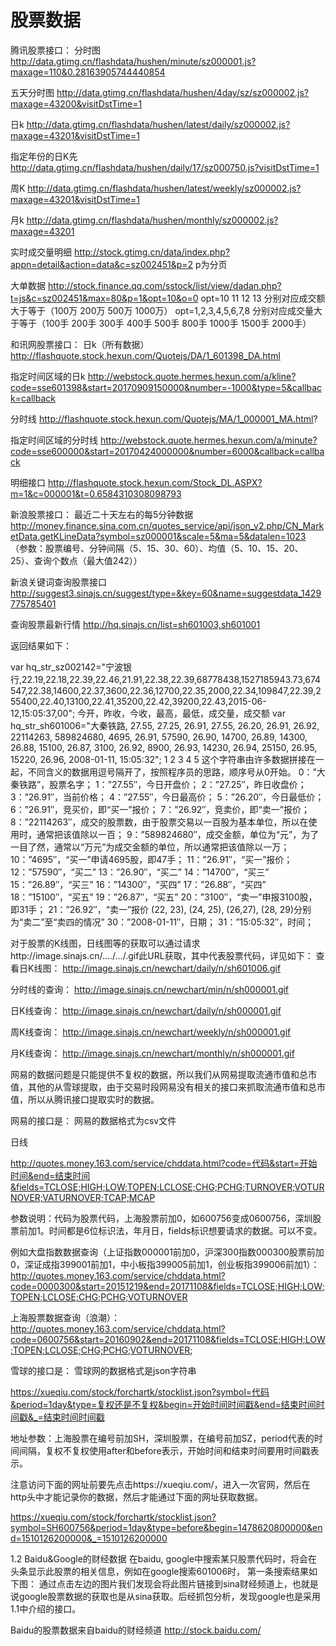 # 股票数据



腾讯股票接口：
分时图
http://data.gtimg.cn/flashdata/hushen/minute/sz000001.js?maxage=110&0.28163905744440854

五天分时图
http://data.gtimg.cn/flashdata/hushen/4day/sz/sz000002.js?maxage=43200&visitDstTime=1

日k
http://data.gtimg.cn/flashdata/hushen/latest/daily/sz000002.js?maxage=43201&visitDstTime=1

指定年份的日K先
http://data.gtimg.cn/flashdata/hushen/daily/17/sz000750.js?visitDstTime=1

周K
http://data.gtimg.cn/flashdata/hushen/latest/weekly/sz000002.js?maxage=43201&visitDstTime=1

月k
http://data.gtimg.cn/flashdata/hushen/monthly/sz000002.js?maxage=43201

实时成交量明细
http://stock.gtimg.cn/data/index.php?appn=detail&action=data&c=sz002451&p=2
p为分页

大单数据
http://stock.finance.qq.com/sstock/list/view/dadan.php?t=js&c=sz002451&max=80&p=1&opt=10&o=0
opt=10 11 12 13 分别对应成交额大于等于（100万 200万 500万 1000万）
opt=1,2,3,4,5,6,7,8 分别对应成交量大于等于（100手 200手 300手 400手 500手 800手 1000手 1500手 2000手）

和讯网股票接口：
日k（所有数据）
http://flashquote.stock.hexun.com/Quotejs/DA/1_601398_DA.html

指定时间区域的日k
http://webstock.quote.hermes.hexun.com/a/kline?code=sse601398&start=20170909150000&number=-1000&type=5&callback=callback

分时线
http://flashquote.stock.hexun.com/Quotejs/MA/1_000001_MA.html?

指定时间区域的分时线
http://webstock.quote.hermes.hexun.com/a/minute?code=sse600000&start=20170424000000&number=6000&callback=callback

明细接口
http://flashquote.stock.hexun.com/Stock_DL.ASPX?m=1&c=000001&t=0.6584310308098793

新浪股票接口：
最近二十天左右的每5分钟数据
http://money.finance.sina.com.cn/quotes_service/api/json_v2.php/CN_MarketData.getKLineData?symbol=sz000001&scale=5&ma=5&datalen=1023
（参数：股票编号、分钟间隔（5、15、30、60）、均值（5、10、15、20、25）、查询个数点（最大值242））

新浪关键词查询股票接口
http://suggest3.sinajs.cn/suggest/type=&key=60&name=suggestdata_1429775785401

查询股票最新行情
http://hq.sinajs.cn/list=sh601003,sh601001

返回结果如下：

var hq_str_sz002142="宁波银行,22.19,22.18,22.39,22.46,21.91,22.38,22.39,68778438,1527185943.73,674547,22.38,14600,22.37,3600,22.36,12700,22.35,2000,22.34,109847,22.39,255400,22.40,13100,22.41,35200,22.42,39200,22.43,2015-06-12,15:05:37,00";
今开，昨收，今收，最高，最低，成交量，成交额
var hq_str_sh601006="大秦铁路, 27.55, 27.25, 26.91, 27.55, 26.20, 26.91, 26.92, 
22114263, 589824680, 4695, 26.91, 57590, 26.90, 14700, 26.89, 14300,
26.88, 15100, 26.87, 3100, 26.92, 8900, 26.93, 14230, 26.94, 25150, 26.95, 15220, 26.96, 2008-01-11, 15:05:32";
1
2
3
4
5
这个字符串由许多数据拼接在一起，不同含义的数据用逗号隔开了，按照程序员的思路，顺序号从0开始。
0：”大秦铁路”，股票名字；
1：”27.55″，今日开盘价；
2：”27.25″，昨日收盘价；
3：”26.91″，当前价格；
4：”27.55″，今日最高价；
5：”26.20″，今日最低价；
6：”26.91″，竞买价，即“买一”报价；
7：”26.92″，竞卖价，即“卖一”报价；
8：”22114263″，成交的股票数，由于股票交易以一百股为基本单位，所以在使用时，通常把该值除以一百；
9：”589824680″，成交金额，单位为“元”，为了一目了然，通常以“万元”为成交金额的单位，所以通常把该值除以一万；
10：”4695″，“买一”申请4695股，即47手；
11：”26.91″，“买一”报价；
12：”57590″，“买二”
13：”26.90″，“买二”
14：”14700″，“买三”
15：”26.89″，“买三”
16：”14300″，“买四”
17：”26.88″，“买四”
18：”15100″，“买五”
19：”26.87″，“买五”
20：”3100″，“卖一”申报3100股，即31手；
21：”26.92″，“卖一”报价
(22, 23), (24, 25), (26,27), (28, 29)分别为“卖二”至“卖四的情况”
30：”2008-01-11″，日期；
31：”15:05:32″，时间；

对于股票的K线图，日线图等的获取可以通过请求http://image.sinajs.cn/…./…/.gif此URL获取，其中代表股票代码，详见如下：
查看日K线图：
http://image.sinajs.cn/newchart/daily/n/sh601006.gif

分时线的查询：
http://image.sinajs.cn/newchart/min/n/sh000001.gif

日K线查询：
http://image.sinajs.cn/newchart/daily/n/sh000001.gif

周K线查询：
http://image.sinajs.cn/newchart/weekly/n/sh000001.gif

月K线查询：
http://image.sinajs.cn/newchart/monthly/n/sh000001.gif

网易的数据问题是只能提供不复权的数据，所以我们从网易提取流通市值和总市值，其他的从雪球提取，由于交易时段网易没有相关的接口来抓取流通市值和总市值，所以从腾讯接口提取实时的数据。

网易的接口是：
网易的数据格式为csv文件

日线

http://quotes.money.163.com/service/chddata.html?code=代码&start=开始时间&end=结束时间&fields=TCLOSE;HIGH;LOW;TOPEN;LCLOSE;CHG;PCHG;TURNOVER;VOTURNOVER;VATURNOVER;TCAP;MCAP

参数说明：代码为股票代码，上海股票前加0，如600756变成0600756，深圳股票前加1。时间都是6位标识法，年月日，fields标识想要请求的数据。可以不变。

例如大盘指数数据查询（上证指数000001前加0，沪深300指数000300股票前加0，深证成指399001前加1，中小板指399005前加1，创业板指399006前加1）：
http://quotes.money.163.com/service/chddata.html?code=0000300&start=20151219&end=20171108&fields=TCLOSE;HIGH;LOW;TOPEN;LCLOSE;CHG;PCHG;VOTURNOVER

上海股票数据查询（浪潮）：http://quotes.money.163.com/service/chddata.html?code=0600756&start=20160902&end=20171108&fields=TCLOSE;HIGH;LOW;TOPEN;LCLOSE;CHG;PCHG;VOTURNOVER;

雪球的接口是：
雪球网的数据格式是json字符串

https://xueqiu.com/stock/forchartk/stocklist.json?symbol=代码&period=1day&type=复权还是不复权&begin=开始时间时间戳&end=结束时间时间戳&_=结束时间时间戳

地址参数：上海股票在编号前加SH，深圳股票，在编号前加SZ，period代表的时间间隔，复权不复权使用after和before表示，开始时间和结束时间要用时间戳表示。

注意访问下面的网址前要先点击https://xueqiu.com/，进入一次官网，然后在http头中才能记录你的数据，然后才能通过下面的网址获取数据。

https://xueqiu.com/stock/forchartk/stocklist.json?symbol=SH600756&period=1day&type=before&begin=1478620800000&end=1510126200000&_=1510126200000

1.2 Baidu&Google的财经数据
在baidu, 
google中搜索某只股票代码时，将会在头条显示此股票的相关信息，例如在google搜索601006时，
第一条搜索结果如下图：
通过点击左边的图片我们发现会将此图片链接到sina财经频道上，也就是说google股票数据的获取也是从sina获取。后经抓包分析，发现google也是采用1.1中介绍的接口。

Baidu的股票数据来自baidu的财经频道
http://stock.baidu.com/


